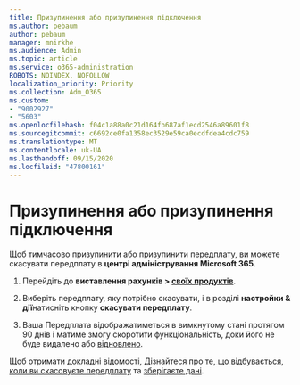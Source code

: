 ```yaml
---
title: Призупинення або призупинення підключення
ms.author: pebaum
author: pebaum
manager: mnirkhe
ms.audience: Admin
ms.topic: article
ms.service: o365-administration
ROBOTS: NOINDEX, NOFOLLOW
localization_priority: Priority
ms.collection: Adm_O365
ms.custom:
- "9002927"
- "5603"
ms.openlocfilehash: f04c1a88a0c21d164fb687af1ecd2546a89601f8
ms.sourcegitcommit: c6692ce0fa1358ec3529e59ca0ecdfdea4cdc759
ms.translationtype: MT
ms.contentlocale: uk-UA
ms.lasthandoff: 09/15/2020
ms.locfileid: "47800161"
---
```

# <a name="suspend-or-pause-a-subscription"></a>Призупинення або призупинення підключення

Щоб тимчасово призупинити або призупинити передплату, ви можете скасувати передплату в **центрі адміністрування Microsoft 365**.

1. Перейдіть до **виставлення рахунків > [своїх продуктів](https://go.microsoft.com/fwlink/p/?linkid=842054)**.

2. Виберіть передплату, яку потрібно скасувати, і в розділі **настройки & дії**натисніть кнопку **скасувати передплату**.

3. Ваша Передплата відображатиметься в вимкнутому стані протягом 90 днів і матиме змогу скоротити функціональність, доки його не буде видалено або [відновлено](https://docs.microsoft.com/microsoft-365/commerce/subscriptions/reactivate-your-subscription?view=o365-worldwide).

Щоб отримати докладні відомості, Дізнайтеся про [те, що відбувається, коли ви скасовуєте передплату](https://docs.microsoft.com/microsoft-365/commerce/subscriptions/cancel-your-subscription?view=o365-worldwide#what-happens-when-you-cancel-a-subscription) та [зберігаєте дані](https://go.microsoft.com/fwlink/p/?linkid=842054).

